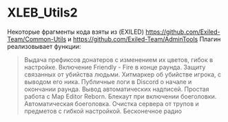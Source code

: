 # XLEB_Utils2
Некоторые фрагменты кода взяты из (EXILED) https://github.com/Exiled-Team/Common-Utils и https://github.com/Exiled-Team/AdminTools
Плагин реализовывает функции:
>Выдача префиксов донатеров с изменением их цветов, гибок в настройке.
>Включение Friendly - Fire в конце раунда.
>Защиту связанных от убийства людьми.
>Хитмаркер об убийстве игрока, с выводом его ника.
>Публичные логи в Discord о начале и окончании раунда.
>Вывод автоматических надписей.
>Простая работа с Map Editor Reborn.
>Блекаут при включении боеголовки.
>Автоматическая боеголовка.
>Очистка сервера от трупов и предметов с гибкой настройкой.
>Бесконечное радио
